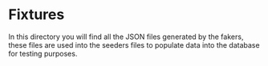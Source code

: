 # Fixtures

In this directory you will find all the JSON files generated by the fakers, these files are used into the seeders files to populate data into the database for testing purposes.
